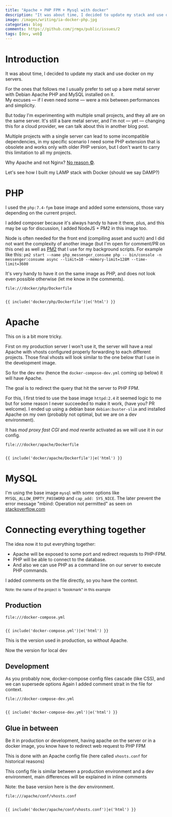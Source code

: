 ```yaml
---
title: "Apache + PHP FPM + Mysql with docker"
description: "It was about time, I decided to update my stack and use docker on my servers. Let's see how I built my LAMP stack with Docker (should we say DAMP?)"
image: /images/writing/ia-docker-php.jpg
categories: blog
comments: https://github.com/jrmgx/public/issues/2
tags: [dev, web]
---
```


# Introduction

It was about time, I decided to update my stack and use docker on my servers.

For the ones that follows me I usually prefer to set up a bare metal server with Debian Apache PHP and MySQL installed on it.  
My excuses — if I even need some — were a mix between performances and simplicity.

But today I'm experimenting with multiple small projects, and they all are on the same server.
It's still a bare metal server, and I'm not — yet — changing this for a cloud provider, we can talk about this in another blog post.

Multiple projects with a single server can lead to some incompatible dependencies,
in my specific scenario I need some PHP extension that is obsolete and works only with older PHP version, but I don't want to carry this limitation to all my projects.

Why Apache and not Nginx? [No reason &copy;](https://youtu.be/-rmf5EqJVDw?t=16).

Let's see how I built my LAMP stack with Docker (should we say DAMP?)

# PHP

I used the `php:7.4-fpm` base image and added some extensions, those vary depending on the current project.

I added composer because it's always handy to have it there, plus, and this may be up for discussion, I added NodeJS + PM2 in this image too.

Node is often needed for the front end (compiling asset and such) and I did not want the complexity of another image (but I'm open for comment/PR on this one)
as well as [PM2](pm2.keymetrics.io/) that I use for my background scripts. 
For example like this: `pm2 start --name php_messenger_consume php -- bin/console -n messenger:consume async --limit=10 --memory-limit=128M --time-limit=3600`

It's very handy to have it on the same image as PHP, and does not look even possible otherwise (let me know in the comments).

<code class="filepath">file:///docker/php/Dockerfile</code>
<pre><code class="language-dockerfile">
{{ include('docker/php/Dockerfile')|e('html') }}
</code></pre>

# Apache

This on is a bit more tricky.

First on my production server I won't use it, the server will have a real Apache with vhosts configured properly forwarding to each different projects.
Those final vhosts will look similar to the one below that I use in the development image.

So for the dev env (hence the `docker-compose-dev.yml` coming up below) it will have Apache.

The goal is to redirect the query that hit the server to PHP FPM.

For this, I first tried to use the base image `httpd:2.4` it seemed logic to me but for some reason I never succeeded to make it work, (have you? PR welcome).
I ended up using a debian base `debian:buster-slim` and installed Apache on my own (probably not optimal, but we are on a dev environment).

It has *mod proxy fast CGI* and *mod rewrite* activated as we will use it in our config.

<code class="filepath">file:///docker/apache/Dockerfile</code>
<pre><code class="language-dockerfile">
{{ include('docker/apache/Dockerfile')|e('html') }}
</code></pre>

# MySQL

I'm using the base image `mysql` with some options like `MYSQL_ALLOW_EMPTY_PASSWORD` and `cap_add: SYS_NICE`. 
The later prevent the error message "mbind: Operation not permitted" as seen on [stackoverflow.com](https://stackoverflow.com/a/55706057/696517)

# Connecting everything together

The idea now it to put everything together: 

 - Apache will be exposed to some port and redirect requests to PHP-FPM.
 - PHP will be able to connect to the database. 
 - And also we can use PHP as a command line on our server to execute PHP commands.

I added comments on the file directly, so you have the context.

<small>Note: the name of the project is "bookmark" in this example</small>

## Production

<code class="filepath">file:///docker-compose.yml</code>
<pre><code class="language-yaml">
{{ include('docker-compose.yml')|e('html') }}
</code></pre>

This is the version used in production, so without Apache.

Now the version for local dev

## Development

As you probably now, docker-compose config files cascade (like CSS), and we can supersede options
Again I added comment strait in the file for context.

<code class="filepath">file:///docker-compose-dev.yml</code>
<pre><code class="language-yaml">
{{ include('docker-compose-dev.yml')|e('html') }}
</code></pre>

## Glue in between

Be it in production or development, having apache on the server or in a docker image,
you know have to redirect web request to PHP FPM

This is done with an Apache config file (here called `vhosts.conf` for historical reasons)

This config file is similar between a production environment and a dev environment,
main differences will be explained in inline comments

Note: the base version here is the dev environment.

<code class="filepath">file:///apache/conf/vhosts.conf</code>
<pre><code class="language-apache">
{{ include('docker/apache/conf/vhosts.conf')|e('html') }}
</code></pre>

<link rel="stylesheet" href="{{ site.url }}/assets/css/monokai.min.css">
<script type="text/javascript" src="{{ site.url }}/assets/js/highlight.min.js"></script>
<script>hljs.highlightAll();</script>

